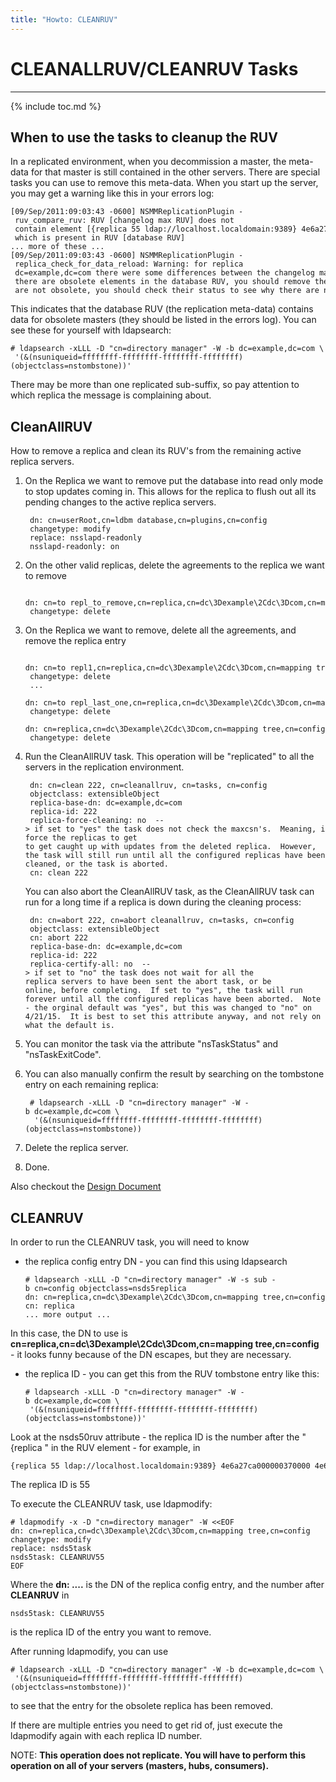 ```yaml
---
title: "Howto: CLEANRUV"
---
```


# CLEANALLRUV/CLEANRUV Tasks
----------------------

{% include toc.md %}

When to use the tasks to cleanup the RUV
----------------------------------------

In a replicated environment, when you decommission a master, the meta-data for that master is still contained in the other servers. There are special tasks you can use to remove this meta-data. When you start up the server, you may get a warning like this in your errors log:

    [09/Sep/2011:09:03:43 -0600] NSMMReplicationPlugin - ruv_compare_ruv: RUV [changelog max RUV] does not
     contain element [{replica 55 ldap://localhost.localdomain:9389} 4e6a27ca000000370000 4e6a27e8000000370000]
     which is present in RUV [database RUV]
    ... more of these ...
    [09/Sep/2011:09:03:43 -0600] NSMMReplicationPlugin - replica_check_for_data_reload: Warning: for replica    
     dc=example,dc=com there were some differences between the changelog max RUV and the database RUV.  If    
     there are obsolete elements in the database RUV, you should remove them using the CLEANRUV task.  If they    
     are not obsolete, you should check their status to see why there are no changes from those servers in the changelog.    

This indicates that the database RUV (the replication meta-data) contains data for obsolete masters (they should be listed in the errors log). You can see these for yourself with ldapsearch:

    # ldapsearch -xLLL -D "cn=directory manager" -W -b dc=example,dc=com \
     '(&(nsuniqueid=ffffffff-ffffffff-ffffffff-ffffffff)(objectclass=nstombstone))'

There may be more than one replicated sub-suffix, so pay attention to which replica the message is complaining about.

CleanAllRUV
-----------

How to remove a replica and clean its RUV's from the remaining active replica servers.

1. On the Replica we want to remove put the database into read only mode to stop updates coming in.  This allows for the replica to flush out all its pending changes to the active replica servers.

        dn: cn=userRoot,cn=ldbm database,cn=plugins,cn=config
        changetype: modify
        replace: nsslapd-readonly
        nsslapd-readonly: on

2. On the other valid replicas, delete the agreements to the replica we want to remove

        dn: cn=to repl_to_remove,cn=replica,cn=dc\3Dexample\2Cdc\3Dcom,cn=mapping tree,cn=config
        changetype: delete

3. On the Replica we want to remove, delete all the agreements, and remove the replica entry

        dn: cn=to repl1,cn=replica,cn=dc\3Dexample\2Cdc\3Dcom,cn=mapping tree,cn=config
        changetype: delete
        ...
        dn: cn=to repl_last_one,cn=replica,cn=dc\3Dexample\2Cdc\3Dcom,cn=mapping tree,cn=config
        changetype: delete
        dn: cn=replica,cn=dc\3Dexample\2Cdc\3Dcom,cn=mapping tree,cn=config
        changetype: delete

4. Run the CleanAllRUV task. This operation will be "replicated" to all the servers in the replication environment.

        dn: cn=clean 222, cn=cleanallruv, cn=tasks, cn=config
        objectclass: extensibleObject
        replica-base-dn: dc=example,dc=com
        replica-id: 222
        replica-force-cleaning: no  --> if set to "yes" the task does not check the maxcsn's.  Meaning, it won't force the replicas to get to get caught up with updates from the deleted replica.  However, the task will still run until all the configured replicas have been cleaned, or the task is aborted.
        cn: clean 222

    You can also abort the CleanAllRUV task, as the CleanAllRUV task can run for a long time if a replica is down during the cleaning process:

        dn: cn=abort 222, cn=abort cleanallruv, cn=tasks, cn=config
        objectclass: extensibleObject
        cn: abort 222
        replica-base-dn: dc=example,dc=com
        replica-id: 222
        replica-certify-all: no  --> if set to "no" the task does not wait for all the replica servers to have been sent the abort task, or be online, before completing.  If set to "yes", the task will run forever until all the configured replicas have been aborted.  Note - the orginal default was "yes", but this was changed to "no" on 4/21/15.  It is best to set this attribute anyway, and not rely on what the default is.  
 

5. You can monitor the task via the attribute "nsTaskStatus" and "nsTaskExitCode".

6. You can also manually confirm the result by searching on the tombstone entry on each remaining replica:

        # ldapsearch -xLLL -D "cn=directory manager" -W -b dc=example,dc=com \
         '(&(nsuniqueid=ffffffff-ffffffff-ffffffff-ffffffff)(objectclass=nstombstone))

7. Delete the replica server.

8. Done.

Also checkout the [Design Document](../design/cleanallruv-design.html)

CLEANRUV
--------

In order to run the CLEANRUV task, you will need to know

-   the replica config entry DN - you can find this using ldapsearch

        # ldapsearch -xLLL -D "cn=directory manager" -W -s sub -b cn=config objectclass=nsds5replica
        dn: cn=replica,cn=dc\3Dexample\2Cdc\3Dcom,cn=mapping tree,cn=config
        cn: replica
        ... more output ...

In this case, the DN to use is **cn=replica,cn=dc\\3Dexample\\2Cdc\\3Dcom,cn=mapping tree,cn=config** - it looks funny because of the DN escapes, but they are necessary.

-   the replica ID - you can get this from the RUV tombstone entry like this:

        # ldapsearch -xLLL -D "cn=directory manager" -W -b dc=example,dc=com \
         '(&(nsuniqueid=ffffffff-ffffffff-ffffffff-ffffffff)(objectclass=nstombstone))'

Look at the nsds50ruv attribute - the replica ID is the number after the "{replica " in the RUV element - for example, in

    {replica 55 ldap://localhost.localdomain:9389} 4e6a27ca000000370000 4e6a27e8000000370000    

The replica ID is 55

To execute the CLEANRUV task, use ldapmodify:

    # ldapmodify -x -D "cn=directory manager" -W <<EOF
    dn: cn=replica,cn=dc\3Dexample\2Cdc\3Dcom,cn=mapping tree,cn=config
    changetype: modify
    replace: nsds5task
    nsds5task: CLEANRUV55
    EOF    

Where the **dn: ....** is the DN of the replica config entry, and the number after **CLEANRUV** in

    nsds5task: CLEANRUV55    

is the replica ID of the entry you want to remove.

After running ldapmodify, you can use

    # ldapsearch -xLLL -D "cn=directory manager" -W -b dc=example,dc=com \    
     '(&(nsuniqueid=ffffffff-ffffffff-ffffffff-ffffffff)(objectclass=nstombstone))'    

to see that the entry for the obsolete replica has been removed.

If there are multiple entries you need to get rid of, just execute the ldapmodify again with each replica ID number.

NOTE: **This operation does not replicate. You will have to perform this operation on all of your servers (masters, hubs, consumers).**

